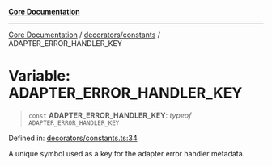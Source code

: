 [**Core Documentation**](../../../README.md)

***

[Core Documentation](../../../README.md) / [decorators/constants](../README.md) / ADAPTER\_ERROR\_HANDLER\_KEY

# Variable: ADAPTER\_ERROR\_HANDLER\_KEY

> `const` **ADAPTER\_ERROR\_HANDLER\_KEY**: *typeof* `ADAPTER_ERROR_HANDLER_KEY`

Defined in: [decorators/constants.ts:34](https://github.com/stonemjs/core/blob/3581a30de158e951ead319c3cc6abead0be9639f/src/decorators/constants.ts#L34)

A unique symbol used as a key for the adapter error handler metadata.
